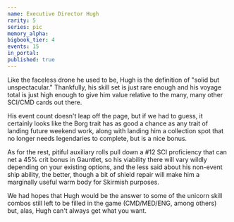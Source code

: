 ```yaml
---
name: Executive Director Hugh
rarity: 5
series: pic
memory_alpha:
bigbook_tier: 4
events: 15
in_portal:
published: true
---
```


Like the faceless drone he used to be, Hugh is the definition of "solid but unspectacular." Thankfully, his skill set is just rare enough and his voyage total is just high enough to give him value relative to the many, many other SCI/CMD cards out there.

His event count doesn't leap off the page, but if we had to guess, it certainly looks like the Borg trait has as good a chance as any trait of landing future weekend work, along with landing him a collection spot that no longer needs legendaries to complete, but is a nice bonus.

As for the rest, pitiful auxiliary rolls pull down a #12 SCI proficiency that can net a 45% crit bonus in Gauntlet, so his viability there will vary wildly depending on your existing options, and the less said about his non-event ship ability, the better, though a bit of shield repair will make him a marginally useful warm body for Skirmish purposes.

We had hopes that Hugh would be the answer to some of the unicorn skill combos still left to be filled in the game (CMD/MED/ENG, among others) but, alas, Hugh can't always get what you want.
